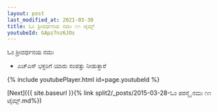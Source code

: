 ```yaml
---
layout: post
last_modified_at: 2021-03-30
title: ಓಂ ಶ್ರೀವರ್ಧನಯ ನಮಃ ೧೧ ಟೈಮ್ಸ್
youtubeId: GApz7nz6JOs
---
```

 
 
 ಓಂ ಶ್ರೀವರ್ಧನಯ ನಮಃ  
 
 -  ಎಚ್ಎಸ್ ಭಕ್ತರಿಗೆ ಯಾರು ಸಂಪತ್ತು ನೀಡುತ್ತಾರೆ 
 
  
 
  
 
 
 
 
 
 


{% include youtubePlayer.html id=page.youtubeId %}
 
[Next]({{ site.baseurl }}{% link  split2/_posts/2015-03-28-ಓಂ ಪರಸ್ಮೈ ನಮಃ ೧೧ ಟೈಮ್ಸ್.md%})
 
